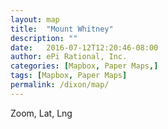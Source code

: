 ```yaml
---
layout: map
title:  "Mount Whitney"
description: ""
date:   2016-07-12T12:20:46-08:00
author: ePi Rational, Inc.
categories: [Mapbox, Paper Maps,]
tags: [Mapbox, Paper Maps]
permalink: /dixon/map/
---
```


<div id='map'></div>
<div id='zoom-level'>Zoom, Lat, Lng</div>

<script>

var bounds = [     // WSEN
    [-117.6,32.4], // Southwest coordinates
    [-116.8,33.3]  // Northeast coordinates
];

var map = new mapboxgl.Map({
    container: 'map',
    style: 'mapbox://styles/roblabs/ciomh54ic000kbolza4305pev',
    zoom: 12,
    minZoom: 9,
    center: [-117.050100, 33.157930],
    maxBounds: bounds
});

map.on('zoomend', function(){
  ZoomOrDragEnd();
});

map.on('moveend', function(){
  ZoomOrDragEnd();
});

function ZoomOrDragEnd(){
  var zoom = map.getZoom();
  var center = map.getCenter().toArray();

  var zoomOutput = parseFloat(zoom).toFixed(2);
  var centerOutput = parseFloat(center[1]).toFixed(4) + ', ' + parseFloat(center[0]).toFixed(4);
  document.getElementById('zoom-level').innerHTML = 'Zoom, Lat, Lng:  ' + zoomOutput + ', ' + centerOutput;
}
</script>

